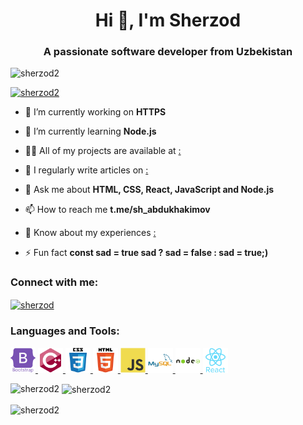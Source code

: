 <h1 align="center">Hi 👋, I'm Sherzod</h1>
<h3 align="center">A passionate software developer from Uzbekistan</h3>

<p align="left"> <img src="https://komarev.com/ghpvc/?username=sherzod2&label=Profile%20views&color=0e75b6&style=flat" alt="sherzod2" /> </p>

<p align="left"> <a href="https://github.com/ryo-ma/github-profile-trophy"><img src="https://github-profile-trophy.vercel.app/?username=sherzod2" alt="sherzod2" /></a> </p>

- 🔭 I’m currently working on **HTTPS**

- 🌱 I’m currently learning **Node.js**

- 👨‍💻 All of my projects are available at [:](:)

- 📝 I regularly write articles on [:](:)

- 💬 Ask me about **HTML, CSS, React, JavaScript and Node.js**

- 📫 How to reach me **t.me/sh_abdukhakimov**

- 📄 Know about my experiences [:](:)

- ⚡ Fun fact **const sad = true sad ? sad = false : sad = true;)**

<h3 align="left">Connect with me:</h3>
<p align="left">
<a href="https://linkedin.com/in/sherzod" target="blank"><img align="center" src="https://raw.githubusercontent.com/rahuldkjain/github-profile-readme-generator/master/src/images/icons/Social/linked-in-alt.svg" alt="sherzod" height="30" width="40" /></a>
</p>

<h3 align="left">Languages and Tools:</h3>
<p align="left"> <a href="https://getbootstrap.com" target="_blank" rel="noreferrer"> <img src="https://raw.githubusercontent.com/devicons/devicon/master/icons/bootstrap/bootstrap-plain-wordmark.svg" alt="bootstrap" width="40" height="40"/> </a> <a href="https://www.w3schools.com/cpp/" target="_blank" rel="noreferrer"> <img src="https://raw.githubusercontent.com/devicons/devicon/master/icons/cplusplus/cplusplus-original.svg" alt="cplusplus" width="40" height="40"/> </a> <a href="https://www.w3schools.com/css/" target="_blank" rel="noreferrer"> <img src="https://raw.githubusercontent.com/devicons/devicon/master/icons/css3/css3-original-wordmark.svg" alt="css3" width="40" height="40"/> </a> <a href="https://www.w3.org/html/" target="_blank" rel="noreferrer"> <img src="https://raw.githubusercontent.com/devicons/devicon/master/icons/html5/html5-original-wordmark.svg" alt="html5" width="40" height="40"/> </a> <a href="https://developer.mozilla.org/en-US/docs/Web/JavaScript" target="_blank" rel="noreferrer"> <img src="https://raw.githubusercontent.com/devicons/devicon/master/icons/javascript/javascript-original.svg" alt="javascript" width="40" height="40"/> </a> <a href="https://www.mysql.com/" target="_blank" rel="noreferrer"> <img src="https://raw.githubusercontent.com/devicons/devicon/master/icons/mysql/mysql-original-wordmark.svg" alt="mysql" width="40" height="40"/> </a> <a href="https://nodejs.org" target="_blank" rel="noreferrer"> <img src="https://raw.githubusercontent.com/devicons/devicon/master/icons/nodejs/nodejs-original-wordmark.svg" alt="nodejs" width="40" height="40"/> </a> <a href="https://reactjs.org/" target="_blank" rel="noreferrer"> <img src="https://raw.githubusercontent.com/devicons/devicon/master/icons/react/react-original-wordmark.svg" alt="react" width="40" height="40"/> </a> </p>

<p><img align="left" src="https://github-readme-stats.vercel.app/api/top-langs?username=sherzod2&show_icons=true&locale=en&layout=compact" alt="sherzod2" /></p>

<p>&nbsp;<img align="center" src="https://github-readme-stats.vercel.app/api?username=sherzod2&show_icons=true&locale=en" alt="sherzod2" /></p>

<p><img align="center" src="https://github-readme-streak-stats.herokuapp.com/?user=sherzod2&" alt="sherzod2" /></p>
